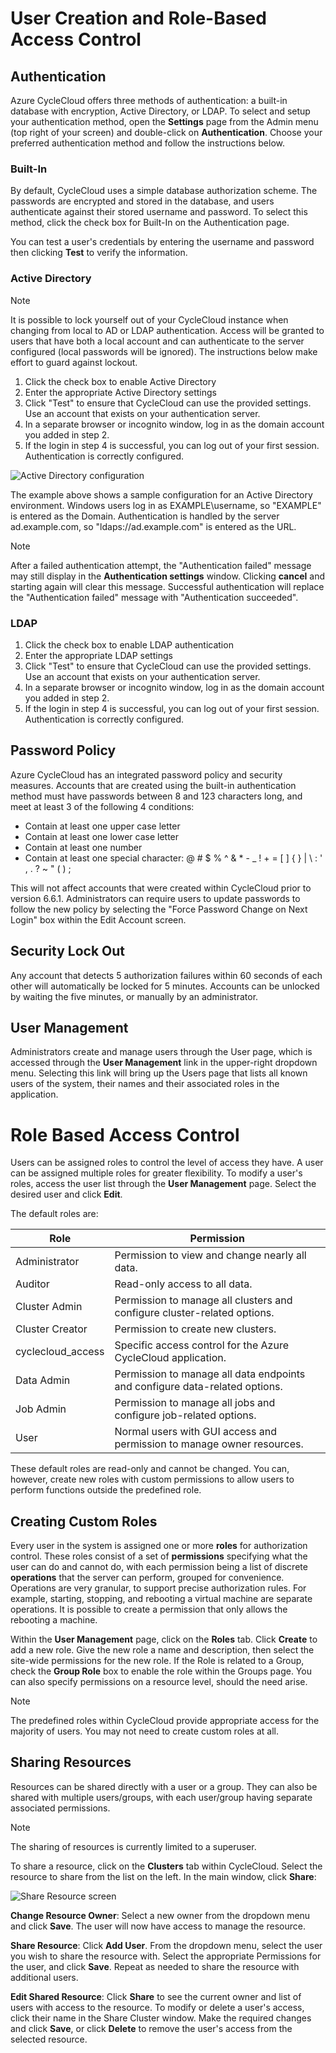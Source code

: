 # User Creation and Role-Based Access Control

## Authentication

Azure CycleCloud offers three methods of authentication: a built-in database with encryption, Active Directory, or LDAP. To select and setup your authentication method, open the **Settings** page from the Admin menu (top right of your screen) and double-click on **Authentication**. Choose your preferred authentication method and follow the instructions below.

### Built-In

By default, CycleCloud uses a simple database authorization scheme. The passwords are encrypted and stored in the database, and users authenticate against their stored username and password. To select this method, click the check box for Built-In on the Authentication page.

You can test a user's credentials by entering the username and password then clicking **Test** to verify the information.

### Active Directory

> [!NOTE]
> It is possible to lock yourself out of your CycleCloud instance when changing from local to AD or LDAP authentication. Access will be granted to users that have both a local account and can authenticate to the server configured (local passwords will be ignored). The instructions below make effort to guard against lockout.

1. Click the check box to enable Active Directory
2. Enter the appropriate Active Directory settings
3. Click "Test" to ensure that CycleCloud can use the provided settings. Use an account that exists on your authentication server.
4. In a separate browser or incognito window, log in as the domain account you added in step 2.
5. If the login in step 4 is successful, you can log out of your first session. Authentication is correctly configured.

![Active Directory configuration](~images/shared_content/images/AD.png)

The example above shows a sample configuration for an Active Directory environment. Windows users
log in as EXAMPLE\\username, so "EXAMPLE" is entered as the Domain. Authentication is handled by
the server ad.example.com, so "ldaps://ad.example.com" is entered as the URL.

> [!NOTE]
> After a failed authentication attempt, the "Authentication failed" message may still display
in the **Authentication settings** window. Clicking **cancel** and starting again will clear
this message. Successful authentication will replace the "Authentication failed" message
with "Authentication succeeded".

### LDAP

1. Click the check box to enable LDAP authentication
2. Enter the appropriate LDAP settings
3. Click "Test" to ensure that CycleCloud can use the provided settings. Use an account that exists on your authentication server.
4. In a separate browser or incognito window, log in as the domain account you added in step 2.
5. If the login in step 4 is successful, you can log out of your first session. Authentication is correctly configured.

## Password Policy

Azure CycleCloud has an integrated password policy and security measures. Accounts that are created using the built-in authentication method must have passwords between 8 and 123 characters long, and meet at least 3 of the following 4 conditions:

* Contain at least one upper case letter
* Contain at least one lower case letter
* Contain at least one number
* Contain at least one special character: @ # $ % ^ & * - _ ! + = [ ] { } | \ : ' , . ?  ~ \" ( ) ;

This will not affect accounts that were created within CycleCloud prior to version 6.6.1. Administrators can require users to update passwords to follow the new policy by selecting the "Force Password Change on Next Login" box within the Edit Account screen.

## Security Lock Out

Any account that detects 5 authorization failures within 60 seconds of each other will automatically be locked for 5 minutes. Accounts can be unlocked by waiting the five minutes, or manually by an administrator.

## User Management

Administrators create and manage users through the User page, which is accessed through the **User Management** link in the upper-right dropdown menu. Selecting this link will bring up the Users page that lists all known users of the system, their names and their associated roles in the application.

# Role Based Access Control

Users can be assigned roles to control the level of access they have. A user can be assigned multiple roles for greater flexibility. To modify a user's roles, access the user list through the **User Management** page. Select the desired user and click **Edit**.

The default roles are:

| Role               | Permission                                                                  |
| ------------------ | --------------------------------------------------------------------------- |
| Administrator      | Permission to view and change nearly all data.                              |
| Auditor            | Read-only access to all data.                                               |
| Cluster Admin      | Permission to manage all clusters and configure cluster-related options.    |
| Cluster Creator    | Permission to create new clusters.                                          |
| cyclecloud_access  | Specific access control for the Azure CycleCloud application.               |
| Data Admin         | Permission to manage all data endpoints and configure data-related options. |
| Job Admin          | Permission to manage all jobs and configure job-related options.            |
| User               | Normal users with GUI access and permission to manage owner resources.      |

These default roles are read-only and cannot be changed. You can, however, create new roles with custom permissions to allow users to perform functions outside the predefined role.

## Creating Custom Roles

Every user in the system is assigned one or more **roles** for authorization control. These roles consist of a set of **permissions** specifying what the user can do and cannot do, with each permission being a list of discrete **operations** that the server can perform, grouped for convenience. Operations are very granular, to support precise authorization rules. For example, starting, stopping, and rebooting a virtual machine are separate operations. It is possible to create a permission that only allows the rebooting a machine.

Within the **User Management** page, click on the **Roles** tab. Click **Create** to add a new role. Give the new role a name and description, then select the site-wide permissions for the new role. If the Role is related to a Group, check the **Group Role** box to enable the role within the Groups page. You can also specify permissions on a resource level, should the need arise.

> [!NOTE]
>The predefined roles within CycleCloud provide appropriate access for the majority of users. You may not need to create custom roles at all.

## Sharing Resources

Resources can be shared directly with a user or a group. They can also be shared with multiple users/groups, with each user/group having separate associated permissions.

> [!NOTE]
> The sharing of resources is currently limited to a superuser.

To share a resource, click on the **Clusters** tab within CycleCloud. Select the resource to
share from the list on the left. In the main window, click **Share**:

![Share Resource screen](~/images/shared_content/images/share.png)

**Change Resource Owner**: Select a new owner from the dropdown menu and click **Save**. The user will
now have access to manage the resource.

**Share Resource**: Click **Add User**. From the dropdown menu, select the user you wish to share
the resource with. Select the appropriate Permissions for the user, and click **Save**. Repeat as
needed to share the resource with additional users.

**Edit Shared Resource**: Click **Share** to see the current owner and list of users with access
to the resource. To modify or delete a user's access, click their name in the Share Cluster window.
Make the required changes and click **Save**, or click **Delete** to remove the user's access from
the selected resource.
